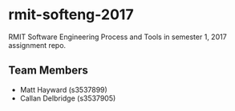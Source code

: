 # rmit-softeng-2017
RMIT Software Engineering Process and Tools in semester 1, 2017 assignment repo.

## Team Members
- Matt Hayward (s3537899)
- Callan Delbridge (s3537905)
